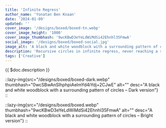 ```yaml
---
title: 'Infinite Regress'
author_name: 'Yonatan Ben Knaan'
date: '2024-01-09'
updated: ''
cover_image: '/designs/boxed/boxed-tn.webp'
cover_image_height: '1000'
cover_image_thumbhash: '9wcKBwD3eYeLdWiMdSi42Ehnhl35FmwA'
social_image: '/designs/boxed/boxed-social.jpg'
image_alt: 'A black and white woodblock with a surrounding pattern of circles'
description: 'Recursive circles in infinite regress, never reaching a secure foundation yet it all so clear. An endless chain of dependence boxed in the lens of idealism, endlessly generating ideas and concepts out of itself.'
tags: ['Creative']
---
```


{{ $doc.description }}

::lazy-img{src="/designs/boxed/boxed-dark.webp" thumbhash="0wcSBwAnSIhphpiAelmYd4iYdj+2CJwE" alt="" desc="A black and white woodblock with a surrounding pattern of circles – Dark version"}
::

::lazy-img{src="/designs/boxed/boxed.webp" thumbhash="9wcKBwD3eYeLdWiMdSi42Ehnhl35FmwA" alt="" desc="A black and white woodblock with a surrounding pattern of circles – Bright version"}
::

<!-- ![...](/designs/.../...) -->

<!-- ::YouTubePlayer{videoId="" title=""}
:: -->
